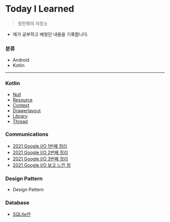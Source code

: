  Today I Learned
 ===

> 정민혁의 저장소

* 제가 공부하고 배웠던 내용을 기록합니다.


### 분류

* Android
* Kotlin
-------------------------



### Kotlin
* [Null](https://github.com/minhyuuk/WID/blob/main/Kotlin/Null.md)
* [Resource](https://github.com/minhyuuk/WID/blob/main/Kotlin/Resource.md)
* [Context](https://github.com/minhyuuk/WID/blob/main/Kotlin/Context.md)
* [Drawerlayout](https://github.com/minhyuuk/WID/blob/main/Kotlin/Drawerlayout.md)
* [Library](https://github.com/minhyuuk/WID/blob/main/Kotlin/Library.md)
* [Thread](https://github.com/minhyuuk/WID/blob/main/Kotlin/Thread.md)
  
### Communications
* [2021 Google I/O 1번째 정리](구글IO/IO_1.md)
* [2021 Google I/O 2번째 정리](구글IO/IO_2.md)
* [2021 Google I/O 3번째 정리](구글IO/IO_3.md)
* [2021 Google I/O 보고 느낀 점](구글IO/IO_4.md)

### Design Pattern
* Design Pattern

### Database
* [SQLite란](https://github.com/minhyuuk/WID/blob/main/Kotlin/Resource.md)

